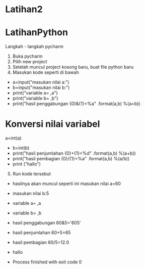 # Latihan2

# LatihanPython

Langkah - langkah pycharm

1. Buka pycharm
2. Pilih new project
3. Setelah muncul project kosong baru, buat file python baru
4. Masukan kode seperti di bawah
- a=input("masukan nilai a:")
- b=input("masukan nilai b:")
- print("variable a= ,a")
- print("variable b= ,b")
- print("hasil penggabungan {0}&{1}=%a" .format(a,b) %(a=b))

# Konversi nilai variabel
a=int(a)
- b=int(b)
- print("hasil penjumlahan {0}+{1}=%d" .format(a,b) %(a+b))
- print("hasil pembagian {0}/{1}=%a" .format(a,b) %(a/b))
- print ("hallo")

5. Run kode tersebut 
- hasilnya akan muncul seperti ini masukan nilai a=60
- masukan nilai b:5
- variable a= ,a
- variable b= ,b
- hasil penggabungan 60&5='605'
- hasil penjumlahan 60+5=65
- hasil pembagian 60/5=12.0
- hallo

- Process finished with exit code 0
